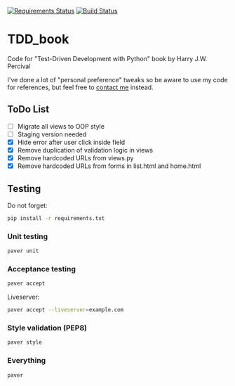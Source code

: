 [![Requirements Status](https://requires.io/github/lancelote/TDD_book/requirements.svg?branch=master)](https://requires.io/github/lancelote/TDD_book/requirements/?branch=master)
[![Build Status](https://travis-ci.org/lancelote/TDD_book.svg)](https://travis-ci.org/lancelote/TDD_book)

# TDD_book

Code for "Test-Driven Development with Python" book by Harry J.W. Percival

I've done a lot of "personal preference" tweaks so be aware to use my code 
for references, but feel free to [contact me](mailto:karateev.pavel@ya.ru) 
instead.

## ToDo List

- [ ] Migrate all views to OOP style
- [ ] Staging version needed
- [x] Hide error after user click inside field
- [x] Remove duplication of validation logic in views
- [x] Remove hardcoded URLs from views.py
- [x] Remove hardcoded URLs from forms in list.html and home.html

## Testing

Do not forget:
```bash
pip install -r requirements.txt
```

### Unit testing
```bash
paver unit
```

### Acceptance testing
```bash
paver accept
```

Liveserver:
```bash
paver accept --liveserver=example.com
```

### Style validation (PEP8)
```bash
paver style
```

### Everything
```bash
paver
```
